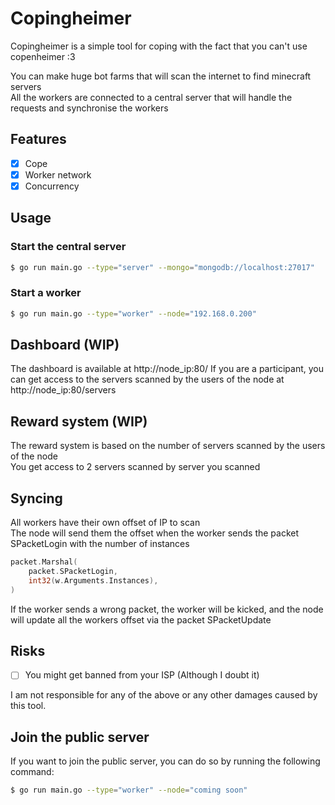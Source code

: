 # Copingheimer

Copingheimer is a simple tool for coping with the fact that you can't use copenheimer :3

You can make huge bot farms that will scan the internet to find minecraft servers\
All the workers are connected to a central server that will handle the requests and synchronise the workers

## Features

- [x] Cope
- [x] Worker network
- [x] Concurrency

## Usage

### Start the central server
```bash
$ go run main.go --type="server" --mongo="mongodb://localhost:27017"
```

### Start a worker
```bash
$ go run main.go --type="worker" --node="192.168.0.200"
```

## Dashboard (WIP)
The dashboard is available at http://node_ip:80/
If you are a participant, you can get access to the servers scanned by the users of
the node at http://node_ip:80/servers

## Reward system (WIP)
The reward system is based on the number of servers scanned by the users of the node\
You get access to 2 servers scanned by server you scanned

## Syncing
All workers have their own offset of IP to scan\
The node will send them the offset when the worker sends the packet SPacketLogin with the number of instances
```go
packet.Marshal(
	packet.SPacketLogin,
	int32(w.Arguments.Instances), 
)
```

If the worker sends a wrong packet, the worker will be kicked, and the node will update all the workers
offset via the packet SPacketUpdate


## Risks
- [ ] You might get banned from your ISP (Although I doubt it)

I am not responsible for any of the above or any other damages caused by this tool.

## Join the public server
If you want to join the public server, you can do so by running the following command:
```bash
$ go run main.go --type="worker" --node="coming soon"
```
